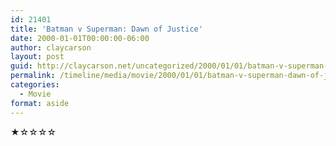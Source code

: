 ```yaml
---
id: 21401
title: 'Batman v Superman: Dawn of Justice'
date: 2000-01-01T00:00:00-06:00
author: claycarson
layout: post
guid: http://claycarson.net/uncategorized/2000/01/01/batman-v-superman-dawn-of-justice/
permalink: /timeline/media/movie/2000/01/01/batman-v-superman-dawn-of-justice/
categories:
  - Movie
format: aside
---
```

<div class="media-details"></div>

<div class="media-creator"></div>

<div class="media-rating">★☆☆☆☆</div>